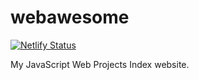 # webawesome
[![Netlify Status](https://api.netlify.com/api/v1/badges/6c134134-4ffa-4fe3-aa1d-af186021ec8a/deploy-status)](https://app.netlify.com/sites/webawesome/deploys)

My JavaScript Web Projects Index website. 
